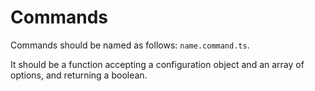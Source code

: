 # Commands

Commands should be named as follows: `name.command.ts`.

It should be a function accepting a configuration object and an array of options,
and returning a boolean.

